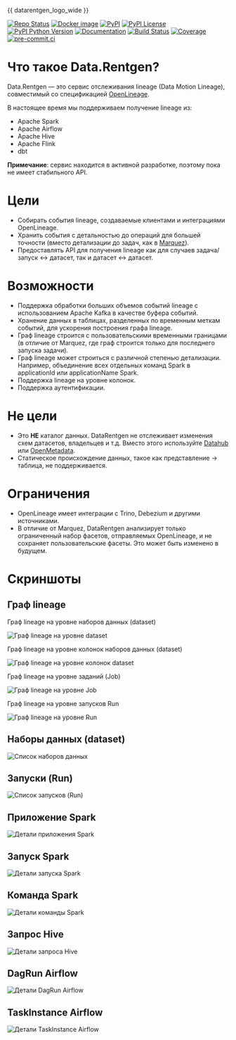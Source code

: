 {{ datarentgen_logo_wide }}

[![Repo Status](https://www.repostatus.org/badges/latest/wip.svg)](https://www.repostatus.org/#wip) [![Docker image](https://img.shields.io/docker/v/mtsrus/data-rentgen?sort=semver&label=docker)](https://hub.docker.com/r/mtsrus/data-rentgen) [![PyPI](https://img.shields.io/pypi/v/data-rentgen)](https://pypi.org/project/data-rentgen/) [![PyPI License](https://img.shields.io/pypi/l/data-rentgen.svg)](https://github.com/MobileTeleSystems/data-rentgen/blob/develop/LICENSE.txt) [![PyPI Python Version](https://img.shields.io/pypi/pyversions/data-rentgen.svg)](https://badge.fury.io/py/data-rentgen) [![Documentation](https://readthedocs.org/projects/data-rentgen/badge/?version=stable)](https://data-rentgen.readthedocs.io/)
[![Build Status](https://github.com/MobileTeleSystems/data-rentgen/workflows/Tests/badge.svg)](https://github.com/MobileTeleSystems/data-rentgen/actions) [![Coverage](https://codecov.io/github/MobileTeleSystems/data-rentgen/graph/badge.svg?token=s0JztGZbq3)](https://codecov.io/github/MobileTeleSystems/data-rentgen) [![pre-commit.ci](https://results.pre-commit.ci/badge/github/MobileTeleSystems/data-rentgen/develop.svg)](https://results.pre-commit.ci/latest/github/MobileTeleSystems/data-rentgen/develop)

# Что такое Data.Rentgen?

Data.Rentgen — это сервис отслеживания lineage (Data Motion Lineage), совместимый со спецификацией [OpenLineage](https://openlineage.io/).

В настоящее время мы поддерживаем получение lineage из:

* Apache Spark
* Apache Airflow
* Apache Hive
* Apache Flink
* dbt

**Примечание**: сервис находится в активной разработке, поэтому пока не имеет стабильного API.

# Цели

* Собирать события lineage, создаваемые клиентами и интеграциями OpenLineage.
* Хранить события с детальностью до операций для большей точности (вместо детализации до задач, как в [Marquez](https://marquezproject.ai/)).
* Предоставлять API для получения lineage как для случаев задача/запуск ↔ датасет, так и датасет ↔ датасет.

# Возможности

* Поддержка обработки больших объемов событий lineage с использованием Apache Kafka в качестве буфера событий.
* Хранение данных в таблицах, разделенных по временным меткам событий, для ускорения построения графа lineage.
* Граф lineage строится с пользовательскими временными границами (в отличие от Marquez, где граф строится только для последнего запуска задачи).
* Граф lineage может строиться с различной степенью детализации. Например, объединение всех отдельных команд Spark в applicationId или applicationName Spark.
* Поддержка lineage на уровне колонок.
* Поддержка аутентификации.

# Не цели

* Это **НЕ** каталог данных. DataRentgen не отслеживает изменения схем датасетов, владельцев и т.д. Вместо этого используйте [Datahub](https://datahubproject.io/) или [OpenMetadata](https://open-metadata.org/).
* Статическое происхождение данных, такое как представление → таблица, не поддерживается.

# Ограничения

* OpenLineage имеет интеграции с Trino, Debezium и другими источниками.
* В отличие от Marquez, DataRentgen анализирует только ограниченный набор фасетов, отправляемых OpenLineage, и не сохраняет пользовательские фасеты. Это может быть изменено в будущем.

# Скриншоты

## Граф lineage

Граф lineage на уровне наборов данных (dataset)

![Граф lineage на уровне dataset](entities/dataset_lineage.png)

Граф lineage на уровне колонок наборов данных (dataset)

![Граф lineage на уровне колонок dataset](entities/dataset_column_lineage.png)

Граф lineage на уровне заданий (Job)

![Граф lineage на уровне Job](entities/job_lineage.png)

Граф lineage на уровне запусков Run

![Граф lineage на уровне Run](entities/run_lineage.png)

## Наборы данных (dataset)

![Список наборов данных](entities/dataset_list.png)

## Запуски (Run)

![Список запусков (Run)](entities/run_list.png)

## Приложение Spark

![Детали приложения Spark](integrations/spark/job_details.png)

## Запуск Spark

![Детали запуска Spark](integrations/spark/run_details.png)

## Команда Spark

![Детали команды Spark](integrations/spark/operation_details.png)

## Запрос Hive

![Детали запроса Hive](integrations/hive/operation_details.png)

## DagRun Airflow

![Детали DagRun Airflow](integrations/airflow/dag_run_details.png)

## TaskInstance Airflow

![Детали TaskInstance Airflow](integrations/airflow/task_run_details.png)
